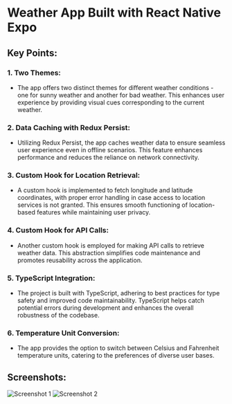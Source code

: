 # Weather App Built with React Native Expo

## Key Points:

### 1. Two Themes:
- The app offers two distinct themes for different weather conditions - one for sunny weather and another for bad weather. This enhances user experience by providing visual cues corresponding to the current weather.

### 2. Data Caching with Redux Persist:
- Utilizing Redux Persist, the app caches weather data to ensure seamless user experience even in offline scenarios. This feature enhances performance and reduces the reliance on network connectivity.

### 3. Custom Hook for Location Retrieval:
- A custom hook is implemented to fetch longitude and latitude coordinates, with proper error handling in case access to location services is not granted. This ensures smooth functioning of location-based features while maintaining user privacy.

### 4. Custom Hook for API Calls:
- Another custom hook is employed for making API calls to retrieve weather data. This abstraction simplifies code maintenance and promotes reusability across the application.

### 5. TypeScript Integration:
- The project is built with TypeScript, adhering to best practices for type safety and improved code maintainability. TypeScript helps catch potential errors during development and enhances the overall robustness of the codebase.

### 6. Temperature Unit Conversion:
- The app provides the option to switch between Celsius and Fahrenheit temperature units, catering to the preferences of diverse user bases.


## Screenshots:

![Screenshot 1](https://example.com/screenshot1.png)
![Screenshot 2](https://example.com/screenshot2.png)
